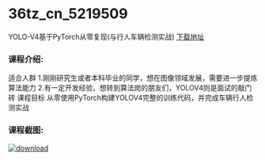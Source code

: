 # 36tz_cn_5219509
YOLO-V4基于PyTorch从零复现(与行人车辆检测实战)
[下载地址](http://www.36tz.cn/article/5219509 "下载地址")
### 课程介绍:
适合人群
1.刚刚研究生或者本科毕业的同学，想在图像领域发展，需要进一步提炼算法能力 2.有一定开发经验，想转到算法岗的朋友们，YOLOV4则是面试的敲门砖
课程目标
从零使用PyTorch构建YOLOV4完整的训练代码，并完成车辆行人检测实战

### 课程截图:
[![download](http://36tz.cn/muke_img/2021_04_2-46.png "下载地址")](http://www.36tz.cn "下载地址")
